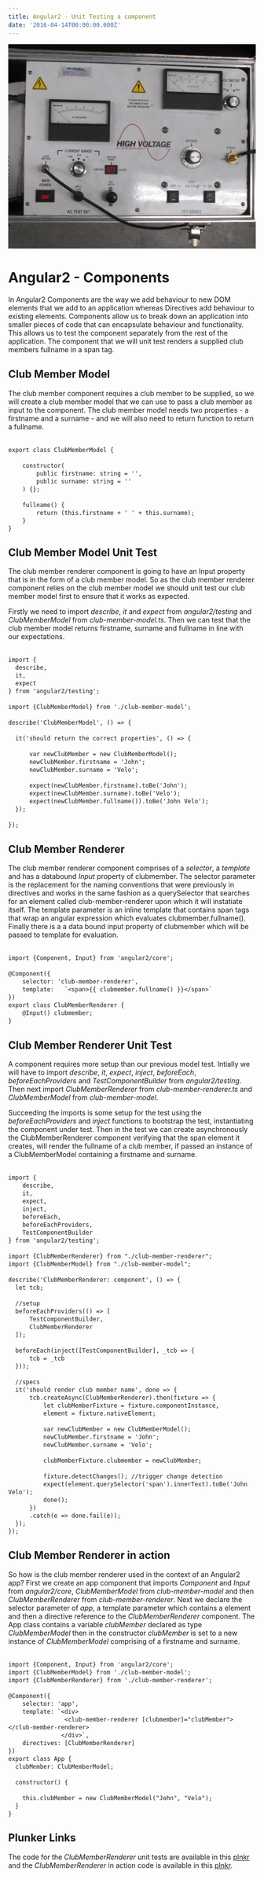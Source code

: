 ```yaml
---
title: Angular2 - Unit Testing a component
date: '2016-04-14T00:00:00.000Z'
---
```


![alt text ](/images/High_voltage_test_set.jpg "Angular2 - unit Testing a component")

# Angular2  - Components

In Angular2 Components are the way we add behaviour to new DOM elements that we add to an application whereas 
Directives add behaviour to existing elements. Components allow us to break down an application into smaller 
pieces of code that can encapsulate behaviour and functionality. This allows us to test the component 
separately from the rest of the application. The component that we will unit test renders a supplied club 
members fullname in a span tag.

## Club Member Model

The club member component requires a club member to be supplied, so we will create a club member model 
that we can use to pass a club member as input to the component. The club member model needs two properties - 
a firstname and a surname - and we will also need to return function to return a fullname.

```

export class ClubMemberModel {

    constructor(
        public firstname: string = '',
        public surname: string = ''
    ) {};

    fullname() {
        return (this.firstname + ' ' + this.surname);
    }
}

```


## Club Member Model Unit Test

The club member renderer component is going to have an Input property that is in the form of a club member 
model. So as the club member renderer component relies on the club member model we should unit test our 
club member model first to ensure that it works as expected. 


Firstly we need to import *describe*, *it* and *expect* from *angular2/testing* and 
*ClubMemberModel* from *club-member-model.ts*. Then we can test that the club member model returns firstname, 
surname and fullname in line with our expectations.

```

import {
  describe, 
  it, 
  expect
} from 'angular2/testing';

import {ClubMemberModel} from './club-member-model';

describe('ClubMemberModel', () => {

  it('should return the correct properties', () => {

      var newClubMember = new ClubMemberModel();
      newClubMember.firstname = 'John';
      newClubMember.surname = 'Velo';

      expect(newClubMember.firstname).toBe('John');
      expect(newClubMember.surname).toBe('Velo');
      expect(newClubMember.fullname()).toBe('John Velo');
  });

});

```


## Club Member Renderer

The club member renderer component comprises of a *selector*, a *template* and has a databound *Input* property 
of clubmember. The selector parameter is the replacement for the naming conventions that were previously 
in directives and works in the same fashion as a querySelector that searches for an element called 
club-member-renderer upon which it will instatiate itself. The template parameter is an inline template 
that contains span tags that wrap an angular expression which evaluates clubmember.fullname(). Finally 
there is a a data bound input property of clubmember which will be passed to template for evaluation.

```

import {Component, Input} from 'angular2/core';

@Component({
    selector: 'club-member-renderer',
    template:   `<span>{{ clubmember.fullname() }}</span>`
})
export class ClubMemberRenderer {
    @Input() clubmember;
}

```


## Club Member Renderer Unit Test

A component requires more setup than our previous model test. Intially we will have to import *describe*, 
*it*, *expect*, *inject*, *beforeEach*, *beforeEachProviders* and *TestComponentBuilder* from 
*angular2/testing*. Then next import *ClubMemberRenderer* from *club-member-renderer.ts* and 
*ClubMemberModel* from *club-member-model*.

Succeeding the imports is some setup for the test using the *beforeEachProviders*  and *inject* functions 
to bootstrap the test, instantiating the component under test. Then in the test we can create asynchronously 
the ClubMemberRenderer component verifying that the span element it creates, will render the fullname of a 
club member, if passed an instance of a ClubMemberModel containing a firstname and surname.

```

import {
    describe, 
    it, 
    expect, 
    inject,
    beforeEach, 
    beforeEachProviders, 
    TestComponentBuilder
} from 'angular2/testing';

import {ClubMemberRenderer} from "./club-member-renderer";
import {ClubMemberModel} from "./club-member-model";
    
describe('ClubMemberRenderer: component', () => {
  let tcb;
  
  //setup
  beforeEachProviders(() => [
      TestComponentBuilder,
      ClubMemberRenderer
  ]);
  
  beforeEach(inject([TestComponentBuilder], _tcb => { 
      tcb = _tcb
  }));
  
  //specs
  it('should render club member name', done => {
      tcb.createAsync(ClubMemberRenderer).then(fixture => {
          let clubMemberFixture = fixture.componentInstance, 
          element = fixture.nativeElement;
          
          var newClubMember = new ClubMemberModel();
          newClubMember.firstname = 'John';
          newClubMember.surname = 'Velo';
              
          clubMemberFixture.clubmember = newClubMember;
          
          fixture.detectChanges(); //trigger change detection
          expect(element.querySelector('span').innerText).toBe('John Velo');
          done();
      })
      .catch(e => done.fail(e));
  });
});

```



## Club Member Renderer in action

So how is the club member renderer used in the context of an Angular2 app? First we create an app component 
that imports *Component* and *Input* from *angular2/core*, *ClubMemberModel* from *club-member-model* and 
then *ClubMemberRenderer* from *club-member-renderer*. Next we declare the selector parameter of *app*,
a template parameter which contains a *<club-member-renderer>* element and then a directive reference to 
the *ClubMemberRenderer* component. The App class contains a variable *clubMember* declared as type 
*ClubMemberModel* then in the constructor *clubMember* is set to a new instance of *ClubMemberModel* 
comprising of a firstname and surname.
 

```

import {Component, Input} from 'angular2/core';
import {ClubMemberModel} from './club-member-model';
import {ClubMemberRenderer} from './club-member-renderer';

@Component({
	selector: 'app',
	template: `<div>
	            <club-member-renderer [clubmember]="clubMember"></club-member-renderer>
	           </div>`,
	directives: [ClubMemberRenderer]
})
export class App {
  clubMember: ClubMemberModel;
  
  constructor() {
    
    this.clubMember = new ClubMemberModel("John", "Velo");
  }
}

```


## Plunker Links

The code for the *ClubMemberRenderer* unit tests are available in this <a href="https://plnkr.co/XcBugFIxCpS7ARyEHBXK" target="_blank">plnkr</a> 
and the *ClubMemberRenderer* in action code is available in this <a href="https://plnkr.co/QYMkClDh6t7nYPfbcaZO" target="_blank">plnkr</a>. 



